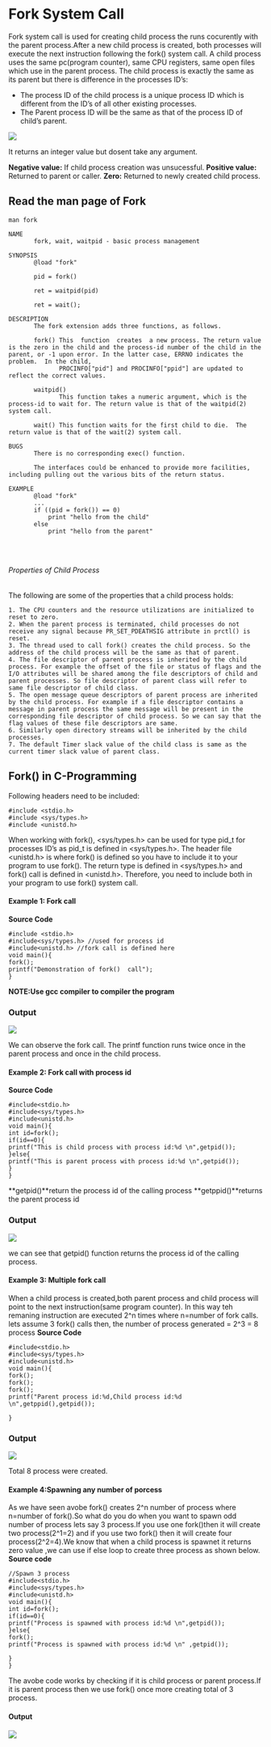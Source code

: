 # Fork System Call
Fork system call is used for creating child process the runs cocurently with the parent process.After a new child process is created, both processes will execute the next instruction following the fork() system call. A child process uses the same pc(program counter), same CPU registers, same open files which use in the parent process.
The child process is exactly the same as its parent but there is difference in the processes ID’s:

   * The process ID of the child process is a unique process ID which is different from the ID’s of all other existing processes.
   * The Parent process ID will be the same as that of the process ID of child’s parent.


![](img/fork_call.png)

It returns an integer value but dosent take any argument.

**Negative value:** If child process creation was unsucessful.
**Positive value:** Returned to parent or caller.
**Zero:** Returned to newly created child process.

## Read the man page of Fork

```
man fork

NAME
       fork, wait, waitpid - basic process management

SYNOPSIS
       @load "fork"

       pid = fork()

       ret = waitpid(pid)

       ret = wait();

DESCRIPTION
       The fork extension adds three functions, as follows.

       fork() This  function  creates  a new process. The return value is the zero in the child and the process-id number of the child in the parent, or -1 upon error. In the latter case, ERRNO indicates the problem.  In the child,
              PROCINFO["pid"] and PROCINFO["ppid"] are updated to reflect the correct values.

       waitpid()
              This function takes a numeric argument, which is the process-id to wait for. The return value is that of the waitpid(2) system call.

       wait() This function waits for the first child to die.  The return value is that of the wait(2) system call.

BUGS
       There is no corresponding exec() function.

       The interfaces could be enhanced to provide more facilities, including pulling out the various bits of the return status.

EXAMPLE
       @load "fork"
       ...
       if ((pid = fork()) == 0)
           print "hello from the child"
       else
           print "hello from the parent"


   
```

###### Properties of Child Process

The following are some of the properties that a child process holds:

    1. The CPU counters and the resource utilizations are initialized to reset to zero.
    2. When the parent process is terminated, child processes do not receive any signal because PR_SET_PDEATHSIG attribute in prctl() is reset.
    3. The thread used to call fork() creates the child process. So the address of the child process will be the same as that of parent.
    4. The file descriptor of parent process is inherited by the child process. For example the offset of the file or status of flags and the I/O attributes will be shared among the file descriptors of child and parent processes. So file descriptor of parent class will refer to same file descriptor of child class.
    5. The open message queue descriptors of parent process are inherited by the child process. For example if a file descriptor contains a message in parent process the same message will be present in the corresponding file descriptor of child process. So we can say that the flag values of these file descriptors are same.
    6. Similarly open directory streams will be inherited by the child processes.
    7. The default Timer slack value of the child class is same as the current timer slack value of parent class.

## Fork() in C-Programming

Following headers need to be included:
```
#include <stdio.h>
#include <sys/types.h>
#include <unistd.h>
 ```
When working with fork(), <sys/types.h> can be used for type pid_t for processes ID’s as pid_t is defined in <sys/types.h>.
The header file <unistd.h> is where fork() is defined so you have to include it to your program to use fork().
The return type is defined in <sys/types.h> and fork() call is defined in <unistd.h>. Therefore, you need to include both in your program to use fork() system call.

#### Example 1: Fork call 

**Source Code**   
```
#include <stdio.h>
#include<sys/types.h> //used for process id
#include<unistd.h> //fork call is defined here
void main(){
fork();
printf("Demonstration of fork()  call");
}	

```
**NOTE:Use gcc compiler to compiler the program**
### Output

![](img/fork_eg1.PNG)

We can observe the fork call. The printf function runs twice once in the parent process and once in the child process.

#### Example 2: Fork call with process id
**Source Code**
```
#include<stdio.h>
#include<sys/types.h>
#include<unistd.h>
void main(){
int id=fork();
if(id==0){
printf("This is child process with process id:%d \n",getpid());
}else{
printf("This is parent process with process id:%d \n",getpid());
}
}
```
**getpid()**return the process id of the calling process
**getppid()**returns the parent process id

### Output

![](img/fork_eg2.png)

we can see that getpid() function returns the process id of the calling process.


#### Example 3: Multiple fork call

When a child process is created,both parent process and child process will point to the next instruction(same program counter). In this way teh remaning instruction are executed 2^n times where n=number of fork calls.
lets assume 3 fork() calls then,
the number of process generated = 2^3 = 8 process
**Source Code**
```
#include<stdio.h>
#include<sys/types.h>
#include<unistd.h>
void main(){
fork();
fork();
fork();
printf("Parent process id:%d,Child process id:%d \n",getppid(),getpid());

}
```
### Output

![](img/fork_eg3.png)

Total 8 process were created.

#### Example 4:Spawning any number of porcess
As we have seen avobe fork() creates 2^n number of process where n=number of fork().So what do you do when you want to spawn odd number of process lets say 3 process.If you use one fork()then it will create two process(2^1=2) and if you use two fork() then it will create four process(2^2=4).We know that when a child process is spawnet it returns zero value ,we can use if else loop to create three process as shown below.
**Source code**
```
//Spawn 3 process
#include<stdio.h>
#include<sys/types.h>
#include<unistd.h>
void main(){
int id=fork();
if(id==0){
printf("Process is spawned with process id:%d \n",getpid());
}else{
fork();
printf("Process is spawned with process id:%d \n" ,getpid());

}
}
```
The avobe code works by checking if it is child process or parent process.If it is parent process then we use fork() once more creating total of 3 process.

#### Output

![](img/fork_eg4.png)




